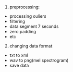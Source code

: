 1. preprocessing:
  - processing ouliers
  - filtering
  - data segment 7 seconds
  - zero padding
  - etc

2. changing data format 
  - txt to xml
  - wav to png(mel spectrogram)
  - save data
